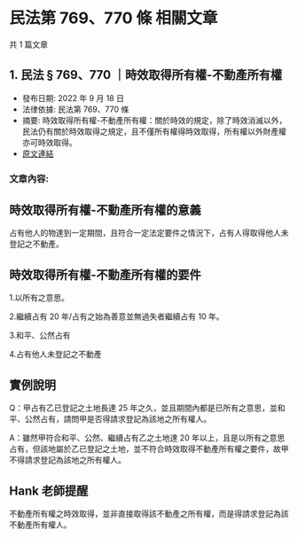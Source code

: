 # 民法第 769、770 條 相關文章

共 1 篇文章

## 1. 民法 § 769、770 ｜時效取得所有權-不動產所有權

- 發布日期: 2022 年 9 月 18 日
- 法律依據: 民法第 769、770 條
- 摘要: 時效取得所有權-不動產所有權：關於時效的規定，除了時效消滅以外，民法仍有關於時效取得之規定，且不僅所有權得時效取得，所有權以外財產權亦可時效取得。
- [原文連結](https://www.jasper-realestate.com/%e6%99%82%e6%95%88%e5%8f%96%e5%be%97%e6%89%80%e6%9c%89%e6%ac%8a-%e4%b8%8d%e5%8b%95%e7%94%a2%e6%89%80%e6%9c%89%e6%ac%8a/)

### 文章內容:

## 時效取得所有權-不動產所有權的意義

占有他人的物達到一定期間，且符合一定法定要件之情況下，占有人得取得他人未登記之不動產。

## 時效取得所有權-不動產所有權的要件

1.以所有之意思。

2.繼續占有 20 年/占有之始為善意並無過失者繼續占有 10 年。

3.和平、公然占有

4.占有他人未登記之不動產

## 實例說明

Q：甲占有乙已登記之土地長達 25 年之久，並且期間內都是已所有之意思，並和平、公然占有，請問甲是否得請求登記為該地之所有權人。

A：雖然甲符合和平、公然、繼續占有乙之土地達 20 年以上，且是以所有之意思占有，但該地屬於乙已登記之土地，並不符合時效取得不動產所有權之要件，故甲不得請求登記為該地之所有權人。

## Hank 老師提醒

不動產所有權之時效取得，並非直接取得該不動產之所有權，而是得請求登記為該不動產所有權人。